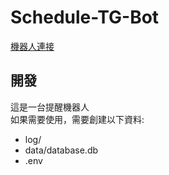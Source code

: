 # Schedule-TG-Bot

[機器人連接](www.t.me/EZMinder_bot)

## 開發

這是一台提醒機器人  
如果需要使用，需要創建以下資料:

- log/
- data/database.db
- .env

